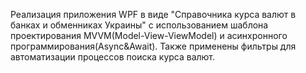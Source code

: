 ﻿Реализация приложения WPF в виде "Справочника курса валют в банках и обменниках Украины" 
с использованием шаблона проектирования MVVM(Model-View-ViewModel) и асинхронного программирования(Async&Await).
Также применены фильтры для автоматизации процессов поиска курса валют.
